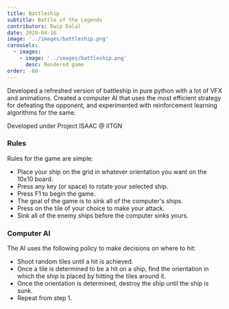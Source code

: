```yaml
---
title: Battleship 
subtitle: Battle of the Legends
contributors: Dwip Dalal
date: 2020-04-16
image: '../images/battleship.png'
carousels: 
  - images: 
    - image: '../images/battleship.png'
      desc: Rendered game
order: -80
---
```


Developed a refreshed version of battleship in pure python with a lot of VFX and animations. Created a computer AI that uses the most efficient strategy for defeating the opponent, and experimented with reinforcement learning algorithms for the same.

Developed under Project ISAAC @ IITGN

### Rules

Rules for the game are simple:

- Place your ship on the grid in whatever orientation you want on the 10x10 board.
- Press any key (or space) to rotate your selected ship.
- Press F1 to begin the game.
- The goal of the game is to sink all of the computer's ships.
- Press on the tile of your choice to make your attack.
- Sink all of the enemy ships before the computer sinks yours.

### Computer AI

The AI uses the following policy to make decisions on where to hit:

- Shoot random tiles until a hit is achieved.
- Once a tile is determined to be a hit on a ship, find the orientation in which the ship is placed by hitting the tiles around it.
- Once the orientation is determined, destroy the ship until the ship is sunk.
- Repeat from step 1.
